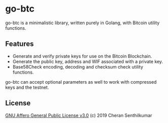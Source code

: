 # go-btc

go-btc is a minimalistic library, written purely in Golang, with Bitcoin utility functions.

## Features

- Generate and verify private keys for use on the Bitcoin Blockchain.
- Generate the public key, address and WIF associated with a private key.
- Base58Check encoding, decoding and checksum check utility functions.

go-btc can accept optional parameters as well to work with compressed keys and the testnet.

## License

[GNU Affero General Public License v3.0](LICENSE) (c) 2019 Cheran Senthilkumar

